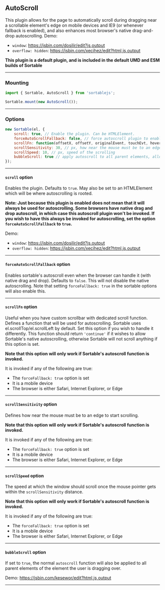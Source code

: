 ## AutoScroll
This plugin allows for the page to automatically scroll during dragging near a scrollable element's edge on mobile devices and IE9 (or whenever fallback is enabled), and also enhances most browser's native drag-and-drop autoscrolling.
Demo:
 - `window`: https://jsbin.com/dosilir/edit?js,output
 - `overflow: hidden`: https://jsbin.com/xecihez/edit?html,js,output

**This plugin is a default plugin, and is included in the default UMD and ESM builds of Sortable**


---


### Mounting
```js
import { Sortable, AutoScroll } from 'sortablejs';

Sortable.mount(new AutoScroll());
```


---


### Options

```js
new Sortable(el, {
	scroll: true, // Enable the plugin. Can be HTMLElement.
	forceAutoScrollFallback: false, // force autoscroll plugin to enable even when native browser autoscroll is available
	scrollFn: function(offsetX, offsetY, originalEvent, touchEvt, hoverTargetEl) { ... }, // if you have custom scrollbar scrollFn may be used for autoscrolling
	scrollSensitivity: 30, // px, how near the mouse must be to an edge to start scrolling.
	scrollSpeed: 10, // px, speed of the scrolling
	bubbleScroll: true // apply autoscroll to all parent elements, allowing for easier movement
});
```


---


#### `scroll` option
Enables the plugin. Defaults to `true`. May also be set to an HTMLElement which will be where autoscrolling is rooted.

**Note: Just because this plugin is enabled does not mean that it will always be used for autoscrolling. Some browsers have native drag and drop autoscroll, in which case this autoscroll plugin won't be invoked. If you wish to have this always be invoked for autoscrolling, set the option `forceAutoScrollFallback` to `true`.**

Demo:
 - `window`: https://jsbin.com/dosilir/edit?js,output
 - `overflow: hidden`: https://jsbin.com/xecihez/edit?html,js,output


---


#### `forceAutoScrollFallback` option
Enables sortable's autoscroll even when the browser can handle it (with native drag and drop). Defaults to `false`. This will not disable the native autoscrolling. Note that setting `forceFallback: true` in the sortable options will also enable this.


---


#### `scrollFn` option
Useful when you have custom scrollbar with dedicated scroll function.
Defines a function that will be used for autoscrolling. Sortable uses el.scrollTop/el.scrollLeft by default. Set this option if you wish to handle it differently.
This function should return `'continue'` if it wishes to allow Sortable's native autoscrolling, otherwise Sortable will not scroll anything if this option is set.

**Note that this option will only work if Sortable's autoscroll function is invoked.**

It is invoked if any of the following are true:
 - The `forceFallback: true` option is set
 - It is a mobile device
 - The browser is either Safari, Internet Explorer, or Edge


---


#### `scrollSensitivity` option
Defines how near the mouse must be to an edge to start scrolling.

**Note that this option will only work if Sortable's autoscroll function is invoked.**

It is invoked if any of the following are true:
 - The `forceFallback: true` option is set
 - It is a mobile device
 - The browser is either Safari, Internet Explorer, or Edge


---


#### `scrollSpeed` option
The speed at which the window should scroll once the mouse pointer gets within the `scrollSensitivity` distance.

**Note that this option will only work if Sortable's autoscroll function is invoked.**

It is invoked if any of the following are true:
 - The `forceFallback: true` option is set
 - It is a mobile device
 - The browser is either Safari, Internet Explorer, or Edge

---


#### `bubbleScroll` option
If set to `true`, the normal `autoscroll` function will also be applied to all parent elements of the element the user is dragging over.

Demo: https://jsbin.com/kesewor/edit?html,js,output


---
